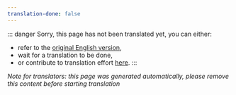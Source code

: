 ```yaml
---
translation-done: false
---
```

::: danger
Sorry, this page has not been translated yet, you can either:
- refer to the [original English version](<../../../zh/modding/extras.md>),
- wait for a translation to be done,
- or contribute to translation effort [here](https://github.com/bsmg/wiki).
:::

_Note for translators: this page was generated automatically, please remove this content before starting translation_
